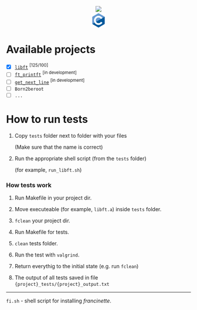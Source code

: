 
<div id="header" align="center">
  <a href="https://42berlin.de">
    <img src="https://imgs.search.brave.com/jpNXMdgJ3R9pu-9uya0UyEx_CnxTifc_RwYrFaxBQug/rs:fit:860:0:0/g:ce/aHR0cHM6Ly91cGxv/YWQud2lraW1lZGlh/Lm9yZy93aWtpcGVk/aWEvY29tbW9ucy84/LzhkLzQyX0xvZ28u/c3Zn.svg" width="150"/>
  </a>
</div>

<div align="center">
  <a href="https://www.cprogramming.com/" target="_blank" rel="noreferrer"> <img src="https://raw.githubusercontent.com/devicons/devicon/master/icons/c/c-original.svg" alt="The Language of Gods" width="40" height="40"/> </a>
</div>

# Available projects

- [x] [`libft`](https://github.com/tesla33io/42curriculum/tree/main/libft) <sup>\[125/100\]</sup>
- [ ] [`ft_printft`](https://github.com/tesla33io/42curriculum/tree/main/ft_pintf) <sup>\[in development\]</sup>
- [ ] [`get_next_line`](https://github.com/tesla33io/42curriculum/tree/main/get_next_line) <sup>\[in development\]</sup>
- [ ] `Born2beroot`
- [ ] `...`

# How to run tests

1. Copy `tests` folder next to folder with your files

    (Make sure that the name is correct)

2. Run the appropriate shell script (from the `tests` folder)

    (for example, `run_libft.sh`)

### How tests work

1. Run Makefile in your project dir.

2. Move executeable (for example, `libft.a`) inside `tests` folder.

3. `fclean` your project dir.

4. Run Makefile for tests.

5. `clean` tests folder.

6. Run the test with `valgrind`.

7. Return everythig to the initial state (e.g. run `fclean`)

8. The output of all tests saved in file `{project}_tests/{project}_output.txt`

---

`fi.sh` - shell script for installing _francinette_.
